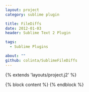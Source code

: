 ```yaml
---
layout: project
category: sublime plugin

title: FileDiffs
date: 2012-01-03
header: Sublime Text 2 Plugin

tags:
  - Sublime Plugins

about: ""
github: colinta/SublimeFileDiffs
---
```


{% extends 'layouts/project.j2' %}

{% block content %}
{% endblock %}
